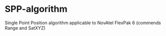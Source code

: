 # SPP-algorithm
Single Point Position algorithm applicable to NovAtel FlexPak 6 (commends Range and SatXYZ)
